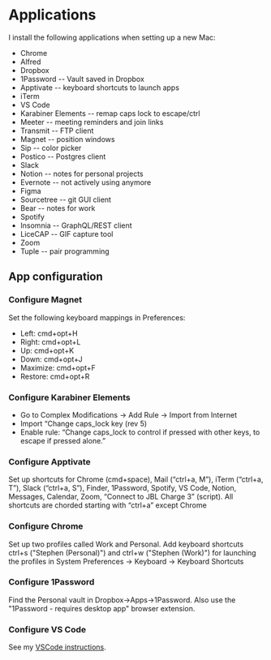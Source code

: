 # Applications

I install the following applications when setting up a new Mac:

* Chrome
* Alfred
* Dropbox
* 1Password -- Vault saved in Dropbox
* Apptivate -- keyboard shortcuts to launch apps
* iTerm
* VS Code
* Karabiner Elements -- remap caps lock to escape/ctrl
* Meeter -- meeting reminders and join links
* Transmit -- FTP client
* Magnet -- position windows
* Sip -- color picker
* Postico -- Postgres client
* Slack
* Notion -- notes for personal projects
* Evernote -- not actively using anymore
* Figma
* Sourcetree -- git GUI client
* Bear -- notes for work
* Spotify
* Insomnia -- GraphQL/REST client
* LiceCAP -- GIF capture tool
* Zoom
* Tuple -- pair programming

## App configuration

### Configure Magnet

Set the following keyboard mappings in Preferences:

* Left: cmd+opt+H
* Right: cmd+opt+L
* Up: cmd+opt+K
* Down: cmd+opt+J
* Maximize: cmd+opt+F
* Restore: cmd+opt+R

### Configure Karabiner Elements

* Go to Complex Modifications -> Add Rule -> Import from Internet
* Import “Change caps_lock key (rev 5)
* Enable rule: “Change caps_lock to control if pressed with other keys, to escape if pressed alone.”

### Configure Apptivate

Set up shortcuts for Chrome (cmd+space), Mail (“ctrl+a, M”), iTerm (“ctrl+a, T”), Slack (“ctrl+a, S”), Finder, 1Password, Spotify, VS Code, Notion, Messages, Calendar, Zoom, “Connect to JBL Charge 3” (script). All shortcuts are chorded starting with “ctrl+a” except Chrome

### Configure Chrome

Set up two profiles called Work and Personal. Add keyboard shortcuts ctrl+s ("Stephen (Personal)") and ctrl+w ("Stephen (Work)") for launching the profiles in System Preferences -> Keyboard -> Keyboard Shortcuts

### Configure 1Password

Find the Personal vault in Dropbox->Apps->1Password. Also use the "1Password - requires desktop app" browser extension.

### Configure VS Code

See my [VSCode instructions](./vscode).
